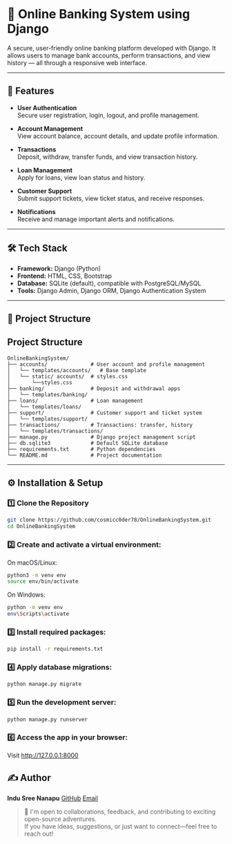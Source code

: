 # 🏦 Online Banking System using Django

A secure, user-friendly online banking platform developed with Django. It allows users to manage bank accounts, perform transactions, and view history — all through a responsive web interface.

---

## 🚀 Features

- **User Authentication**  
  Secure user registration, login, logout, and profile management.

- **Account Management**  
  View account balance, account details, and update profile information.

- **Transactions**  
  Deposit, withdraw, transfer funds, and view transaction history.

- **Loan Management**  
  Apply for loans, view loan status and history.

- **Customer Support**  
  Submit support tickets, view ticket status, and receive responses.

- **Notifications**  
  Receive and manage important alerts and notifications.

---

## 🛠 Tech Stack

- **Framework:** Django (Python)
- **Frontend:** HTML, CSS, Bootstrap
- **Database:** SQLite (default), compatible with PostgreSQL/MySQL
- **Tools:** Django Admin, Django ORM, Django Authentication System

---

## 📁 Project Structure
## Project Structure

```plaintext
OnlineBankingSystem/
├── accounts/              # User account and profile management
│   └── templates/accounts/   # Base template
│   └── static/ accounts/  # styles.css
│       └──styles.css
├── banking/               # Deposit and withdrawal apps
│   └── templates/banking/
├── loans/                 # Loan management
│   └── templates/loans/
├── support/               # Customer support and ticket system
│   └── templates/support/
├── transactions/          # Transactions: transfer, history
│   └── templates/transactions/
├── manage.py              # Django project management script
├── db.sqlite3             # Default SQLite database
├── requirements.txt       # Python dependencies
└── README.md              # Project documentation
```

---

## ⚙️ Installation & Setup

### 1️⃣ Clone the Repository

```bash
git clone https://github.com/cosmicc0der78/OnlineBankingSystem.git
cd OnlineBankingSystem
```

### 2️⃣ Create and activate a virtual environment:

On macOS/Linux:

```bash
python3 -m venv env
source env/bin/activate
```

On Windows:

```bash
python -m venv env
env\Scripts\activate
```

### 3️⃣ Install required packages:

```bash
pip install -r requirements.txt
```

### 4️⃣ Apply database migrations:

```bash
python manage.py migrate
```

### 5️⃣ Run the development server:

```bash
python manage.py runserver
```

### 6️⃣ Access the app in your browser:

Visit http://127.0.0.1:8000


## ✍️ Author

**Indu Sree Nanapu**  [GitHub](https://github.com/cosmicc0der78)      [Email](mailto:indusreen78@gmail.com)

> 📢 I'm open to collaborations, feedback, and contributing to exciting open-source adventures.  
> If you have ideas, suggestions, or just want to connect—feel free to reach out!

